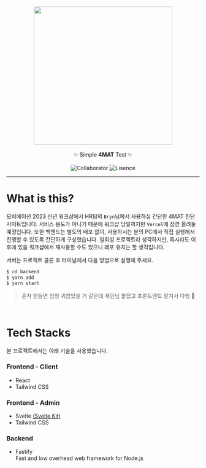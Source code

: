<p align="center">
  <br>
  <img src="https://user-images.githubusercontent.com/42988225/210541263-fae6fd45-8bda-452c-a4a6-0997080139f6.png" width="360px">
  <br>
  <br>
  <span>✨ Simple <b>4MAT</b> Test ✨</span>
  <br>
  <br>
  <img src="https://img.shields.io/badge/collabo-rosenfense-rightgreen" alt="Collaborator">
  <img src="https://img.shields.io/badge/lisence-MIT-blue" alt="Lisence">
</p>

---

# What is this?

모비에이션 2023 신년 워크샵에서 HR팀의 `Bryn`님께서 사용하실 간단한 4MAT 진단 사이트입니다. 서비스 용도가 아니기 때문에 워크샵 당일까지만 `Vercel`에 잠깐 올려둘 예정입니다. 또한 백엔드는 별도의 배포 없이, 사용하시는 분의 PC에서 직접 실행해서 진행할 수 있도록 간단하게 구성했습니다. 일회성 프로젝트라 생각하지만, 혹시라도 이후에 있을 워크샵에서 재사용할 수도 있으니 레포 유지는 할 생각입니다.

서버는 프로젝트 클론 후 터미널에서 다음 방법으로 실행해 주세요.

```bash
$ cd backend
$ yarn add
$ yarn start
```

> 혼자 만들면 엄청 귀찮았을 거 같은데 새던님 붙잡고 프론트엔드 맡겨서 다행 🤣

<br>

# Tech Stacks

본 프로젝트에서는 아래 기술을 사용했습니다.

### Frontend - Client

- React
- Tailwind CSS

### Frontend - Admin

- Svelte <a href="https://kit.svelte.dev/" target="_blank">(Svelte Kit)</a>
- Tailwind CSS

### Backend

- Fastify <br/>Fast and low overhead web framework for Node.js
